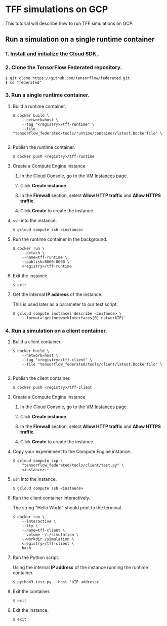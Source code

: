 # TFF simulations on GCP

This tutorial will describe how to run TFF simulations on GCP.

## Run a simulation on a single runtime container

### 1. [Install and initialize the Cloud SDK.](https://cloud.google.com/sdk/docs/quickstarts).

### 2. Clone the TensorFlow Federated repository.

```shell
$ git clone https://github.com/tensorflow/federated.git
$ cd "federated"
```

### 3. Run a single runtime container.

1.  Build a runtime container.

    ```shell
    $ docker build \
        --network=host \
        --tag "<registry>/tff-runtime" \
        --file "tensorflow_federated/tools/runtime/container/latest.Dockerfile" \
        .
    ```

1.  Publish the runtime container.

    ```shell
    $ docker push <registry>/tff-runtime
    ```

1.  Create a Compute Engine instance

    1.  In the Cloud Console, go to the
        [VM Instances](https://console.cloud.google.com/compute/instances) page.

    1.  Click **Create instance**.

    1.  In the **Firewall** section, select **Allow HTTP traffic** and **Allow
        HTTPS traffic**.

    1.  Click **Create** to create the instance.

1.  `ssh` into the instance.

    ```shell
    $ gcloud compute ssh <instance>
    ```

1.  Run the runtime container in the background.

    ```shell
    $ docker run \
        --detach \
        --name=tff-runtime \
        --publish=8000:8000 \
        <registry>/tff-runtime
    ```

1.  Exit the instance.

    ```shell
    $ exit
    ```

1.  Get the internal **IP address** of the instance.

    This is used later as a parameter to our test script.

    ```shell
    $ gcloud compute instances describe <instance> \
        --format='get(networkInterfaces[0].networkIP)'
    ```

### 4. Run a simulation on a client container.

1.  Build a client container.

    ```shell
    $ docker build \
        --network=host \
        --tag "<registry>/tff-client" \
        --file "tensorflow_federated/tools/client/latest.Dockerfile" \
        .
    ```

1.  Publish the client container.

    ```shell
    $ docker push <registry>/tff-client
    ```

1.  Create a Compute Engine instance

    1.  In the Cloud Console, go to the
        [VM Instances](https://console.cloud.google.com/compute/instances) page.

    1.  Click **Create instance**.

    1.  In the **Firewall** section, select **Allow HTTP traffic** and **Allow
        HTTPS traffic**.

    1.  Click **Create** to create the instance.

1.  Copy your experiement to the Compute Engine instance.

    ```shell
    $ gcloud compute scp \
        "tensorflow_federated/tools/client/test.py" \
        <instance>:~
    ```

1.  `ssh` into the instance.

    ```shell
    $ gcloud compute ssh <instance>
    ```

1.  Run the client container interactively.

    The string "Hello World" should print to the terminal.

    ```shell
    $ docker run \
        --interactive \
        --tty \
        --name=tff-client \
        --volume ~/:/simulation \
        --workdir /simulation \
        <registry>/tff-client \
        bash
    ```

1.  Run the Python script.

    Using the internal **IP address** of the instance running the runtime
    container.

    ```shell
    $ python3 test.py --host '<IP address>'
    ```

1.  Exit the container.

    ```shell
    $ exit
    ```

1.  Exit the instance.

    ```shell
    $ exit
    ```
